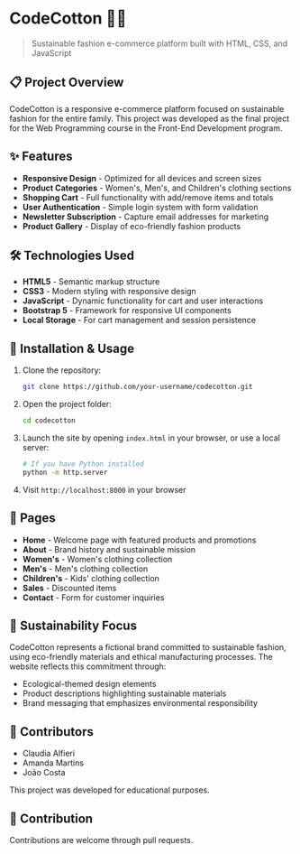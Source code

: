 # CodeCotton 🌱👚

> Sustainable fashion e-commerce platform built with HTML, CSS, and JavaScript

## 📋 Project Overview

CodeCotton is a responsive e-commerce platform focused on sustainable fashion for the entire family. This project was developed as the final project for the Web Programming course in the Front-End Development program.

## ✨ Features

- **Responsive Design** - Optimized for all devices and screen sizes
- **Product Categories** - Women's, Men's, and Children's clothing sections
- **Shopping Cart** - Full functionality with add/remove items and totals
- **User Authentication** - Simple login system with form validation
- **Newsletter Subscription** - Capture email addresses for marketing
- **Product Gallery** - Display of eco-friendly fashion products

## 🛠️ Technologies Used

- **HTML5** - Semantic markup structure
- **CSS3** - Modern styling with responsive design
- **JavaScript** - Dynamic functionality for cart and user interactions
- **Bootstrap 5** - Framework for responsive UI components
- **Local Storage** - For cart management and session persistence

## 🚀 Installation & Usage

1. Clone the repository:
   ```bash
   git clone https://github.com/your-username/codecotton.git
   ```

2. Open the project folder:
   ```bash
   cd codecotton
   ```

3. Launch the site by opening `index.html` in your browser, or use a local server:
   ```bash
   # If you have Python installed
   python -m http.server
   ```

4. Visit `http://localhost:8000` in your browser

## 📱 Pages

- **Home** - Welcome page with featured products and promotions
- **About** - Brand history and sustainable mission
- **Women's** - Women's clothing collection
- **Men's** - Men's clothing collection
- **Children's** - Kids' clothing collection
- **Sales** - Discounted items
- **Contact** - Form for customer inquiries

## 🌿 Sustainability Focus

CodeCotton represents a fictional brand committed to sustainable fashion, using eco-friendly materials and ethical manufacturing processes. The website reflects this commitment through:

- Ecological-themed design elements
- Product descriptions highlighting sustainable materials
- Brand messaging that emphasizes environmental responsibility

## 👥 Contributors

- Claudia Alfieri
- Amanda Martins
- João Costa

This project was developed for educational purposes.

## 📝 Contribution

Contributions are welcome through pull requests.



